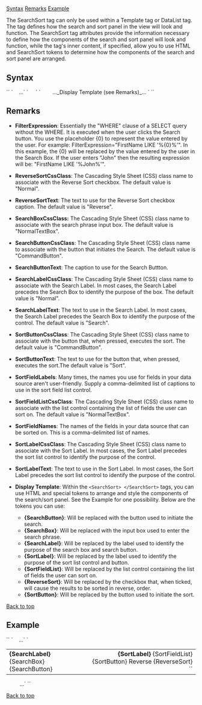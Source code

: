 # <SearchSort>

<a name="top"></a>

[Syntax](#syntax) [Remarks](#remarks) [Example](#example)

The SearchSort tag can only be used within a Template tag or DataList tag. The tag defines how the search and sort panel in the view will look and function. The SearchSort tag attributes provide the information necessary to define how the components of the search and sort panel will look and function, while the tag's inner content, if specified, allow you to use HTML and SearchSort tokens to determine how the components of the search and sort panel are arranged.

<a name="syntax"></a>

## Syntax

<div xmlns="">`<xmod:Template|DataList ...>`  
`    ...`  
`    <SearchSort`  
`        BackColor="_color name_|#dddddd"  
        BorderColor="_color name_|#dddddd"  
        BorderStyle="**NotSet**|None|Dotted|Dashed|Solid|Double|Groove|Ridge|Inset|Outset"  
        BorderWidth="_size_"  
        FilterExpression="_string_"  
        Font-Bold="True|**False**"  
        Font-Italic="True|**False**"  
        Font-Names="_string_"  
        Font-Overline="True|**False**"  
        Font-Size="_string_|Smaller|Larger|XX-Small|X-Small|Small|Medium| Large|X-Large|XX-Large"  
        Font-Strikeout="True|**False**"  
        Font-Underline="True|**False**"  
        ForeColor="_color name_|#dddddd"  
        Height="_size_"  
        ReverseSortCssClass="_string_|**Normal**"  
        ReverseSortText="_string_|**Reverse**"  
        SearchBoxCssClass="_string_|**NormalTextBox**"  
        SearchButtonCssClass="_string_|**CommandButton**"  
        SearchButtonText="_string_|**Search**"  
        SearchLabelCssClass="_string_|**Normal**"  
        SearchLabelText="_string_|**Search**"  
        SortButtonCssClass="_string_|**CommandButton**"  
        SortButtonText="_string_|**Sort**"  
        SortFieldLabels="_comma-delimited list of sort field labels_"  
        SortFieldListCssClass="_string_|**NormalTextBox**"  
        SortFieldNames="_comma-delimited list of field names_"  
        SortLabelCssClass="_string_|**Normal**"  
        SortLabelText="_string_|**Sort**"  
        Width="_size_"` `>  
`  
`        ..._Display Template (see Remarks)_...  
`  
`</xmod:Template|DataList>`</div>

<a name="remarks"></a>

## Remarks

*   **FilterExpression**: Essentially the "WHERE" clause of a SELECT query without the WHERE. It is executed when the user clicks the Search button. You use the placeholder {0} to represent the value entered by the user. For example: FilterExpression="FirstName LIKE '%{0}%'". In this example, the {0} will be replaced by the value entered by the user in the Search Box. If the user enters "John" then the resulting expression will be: "FirstName LIKE '%John%'".  

*   **ReverseSortCssClass**: The Cascading Style Sheet (CSS) class name to associate with the Reverse Sort checkbox. The default value is "Normal".  

*   **ReverseSortText**: The text to use for the Reverse Sort checkbox caption. The default value is "Reverse".  

*   **SearchBoxCssClass:** The Cascading Style Sheet (CSS) class name to associate with the search phrase input box. The default value is "NormalTextBox".  

*   **SearchButtonCssClass**: The Cascading Style Sheet (CSS) class name to associate with the button that initiates the Search. The default value is "CommandButton".  

*   **SearchButtonText**: The caption to use for the Search Buttton.  

*   **SearchLabelCssClass**: The Cascading Style Sheet (CSS) class name to associate with the Search Label. In most cases, the Search Label precedes the Search Box to identify the purpose of the box. The default value is "Normal".  

*   **SearchLabelText**: The text to use in the Search Label. In most cases, the Search Label precedes the Search Box to identify the purpose of the control. The default value is "Search".  

*   **SortButtonCssClass**: The Cascading Style Sheet (CSS) class name to associate with the button that, when pressed, executes the sort. The default value is "CommandButton".  

*   **SortButtonText**: The text to use for the button that, when pressed, executes the sort.The default value is "Sort".  

*   **SortFieldLabels**: Many times, the names you use for fields in your data source aren't user-friendly. Supply a comma-delimited list of captions to use in the sort field list control.  

*   **SortFieldListCssClass**: The Cascading Style Sheet (CSS) class name to associate with the list control containing the list of fields the user can sort on. The default value is "NormalTextBox".  

*   **SortFieldNames**: The names of the fields in your data source that can be sorted on. This is a comma-delimited list of names.  

*   **SortLabelCssClass**: The Cascading Style Sheet (CSS) class name to associate with the Sort Label. In most cases, the Sort Label precedes the sort list control to identify the purpose of the control.  

*   **SortLabelText**: The text to use in the Sort Label. In most cases, the Sort Label precedes the sort list control to identify the purpose of the control.  

*   **Display Template**: Within the `<SearchSort> </SearchSort>` tags, you can use HTML and special tokens to arrange and style the components of the search/sort panel. See the Example for one possibility. Below are the tokens you can use:
    *   **{SearchButton}**: Will be replaced with the button used to initiate the search.
    *   **{SearchBox}**: Will be replaced with the input box used to enter the search phrase.
    *   **{SearchLabel}**: Will be replaced by the label used to identify the purpose of the search box and search button.
    *   **{SortLabel}**: Will be replaced by the label used to identify the purpose of the sort list control and button.
    *   **{SortFieldList}**: Will be replaced by the list control containing the list of fields the user can sort on.
    *   **{ReverseSort}**: Will be replaced by the checkbox that, when ticked, will cause the results to be sorted in reverse, order.
    *   **{SortButton}**: Will be replaced by the button used to initiate the sort.

[Back to top](#top)  
<a name="example"></a>

## Example

<div xmlns="">`<xmod:Template ...>`  
`    ...`  
`    <SearchSort FilterExpression="FirstName LIKE '%{0}%'"  
      SearchLabelText="Search For:" SearchButtonText="GO"  
      SortFieldNames="FirstName,LastName,Zip"  
      SortFieldLabels="First Name,Last Name,Zip Code">  
      <table>  
        <tr>  
          <td><strong>{SearchLabel}</strong> {SearchBox} {SearchButton}</td>  
          <td align="right">  
            <strong>{SortLabel}</strong> {SortFieldList} {SortButton} Reverse {ReverseSort}  
``</td>  
        </tr>  
      </table>  
    </SearchSort>  
    ...`  
`</xmod:Template>`</div>

[Back to top](#top)